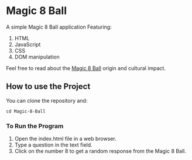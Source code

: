 # Magic 8 Ball

A simple Magic 8 Ball application Featuring:

1. HTML
2. JavaScript
3. CSS
4. DOM manipulation

Feel free to read about the [Magic 8 Ball](https://en.wikipedia.org/wiki/Magic_8_Ball) origin and cultural impact.

## How to use the Project

You can clone the repository and:

```
cd Magic-8-Ball
```

### To Run the Program

1. Open the index.html file in a web browser.
2. Type a question in the text field.
3. Click on the number 8 to get a random response from the Magic 8 Ball.
